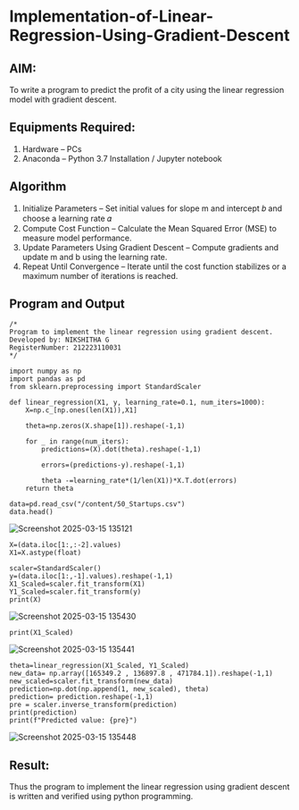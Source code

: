 # Implementation-of-Linear-Regression-Using-Gradient-Descent

## AIM:
To write a program to predict the profit of a city using the linear regression model with gradient descent.

## Equipments Required:
1. Hardware – PCs
2. Anaconda – Python 3.7 Installation / Jupyter notebook

## Algorithm
1. Initialize Parameters – Set initial values for slope m and intercept 𝑏 and choose a learning rate 𝛼
2. Compute Cost Function – Calculate the Mean Squared Error (MSE) to measure model performance.
3. Update Parameters Using Gradient Descent – Compute gradients and update m and b using the learning rate.
4. Repeat Until Convergence – Iterate until the cost function stabilizes or a maximum number of iterations is reached.
 
## Program and Output
```
/*
Program to implement the linear regression using gradient descent.
Developed by: NIKSHITHA G
RegisterNumber: 212223110031
*/

import numpy as np
import pandas as pd 
from sklearn.preprocessing import StandardScaler

def linear_regression(X1, y, learning_rate=0.1, num_iters=1000):
    X=np.c_[np.ones(len(X1)),X1]
    
    theta=np.zeros(X.shape[1]).reshape(-1,1)
    
    for _ in range(num_iters):
        predictions=(X).dot(theta).reshape(-1,1)
        
        errors=(predictions-y).reshape(-1,1)

        theta -=learning_rate*(1/len(X1))*X.T.dot(errors)
    return theta

data=pd.read_csv("/content/50_Startups.csv")
data.head()
```
![Screenshot 2025-03-15 135121](https://github.com/user-attachments/assets/0af5a9f5-66cc-4d99-9e59-78135fb527d7)

```
X=(data.iloc[1:,:-2].values)
X1=X.astype(float)

scaler=StandardScaler()
y=(data.iloc[1:,-1].values).reshape(-1,1)
X1_Scaled=scaler.fit_transform(X1)
Y1_Scaled=scaler.fit_transform(y)
print(X)
```
![Screenshot 2025-03-15 135430](https://github.com/user-attachments/assets/7d2fca11-8177-4239-9507-4213263c8dc3)

```
print(X1_Scaled)
```
![Screenshot 2025-03-15 135441](https://github.com/user-attachments/assets/364ebe3d-87d7-4a53-bf22-92994fb9bfcc)

```
theta=linear_regression(X1_Scaled, Y1_Scaled)
new_data= np.array([165349.2 , 136897.8 , 471784.1]).reshape(-1,1)
new_scaled=scaler.fit_transform(new_data)
prediction=np.dot(np.append(1, new_scaled), theta)
prediction= prediction.reshape(-1,1)
pre = scaler.inverse_transform(prediction)
print(prediction)
print(f"Predicted value: {pre}")
```
![Screenshot 2025-03-15 135448](https://github.com/user-attachments/assets/ff1329fe-0b32-4695-b7a3-a551489c961a)


## Result:
Thus the program to implement the linear regression using gradient descent is written and verified using python programming.

